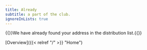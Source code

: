```yaml
---
title: Already
subtitle: a part of the club.
ignoreInLists: true
---
```

{{<feedback class="done">}}We have already found your address in the distribution list.{{</feedback>}}

[Overview]({{< relref "/" >}} "Home")
